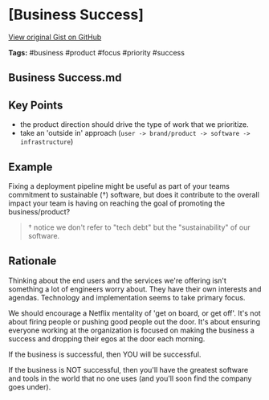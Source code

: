 # [Business Success] 

[View original Gist on GitHub](https://gist.github.com/Integralist/b2dded9dfa43e7858ec6ccea33ea3dc4)

**Tags:** #business #product #focus #priority #success

## Business Success.md

## Key Points

- the product direction should drive the type of work that we prioritize.
- take an 'outside in' approach (`user -> brand/product -> software -> infrastructure`)

## Example

Fixing a deployment pipeline might be useful as part of your teams commitment to sustainable (†) software, but does it contribute to the overall impact your team is having on reaching the goal of promoting the business/product?

> † notice we don't refer to "tech debt" but the "sustainability" of our software.

## Rationale

Thinking about the end users and the services we're offering isn't something a lot of engineers worry about. They have their own interests and agendas. Technology and implementation seems to take primary focus.

We should encourage a Netflix mentality of 'get on board, or get off'. It's not about firing people or pushing good people out the door. It's about ensuring everyone working at the organization is focused on making the business a success and dropping their egos at the door each morning.

If the business is successful, then YOU will be successful.

If the business is NOT successful, then you'll have the greatest software and tools in the world that no one uses (and you'll soon find the company goes under).

